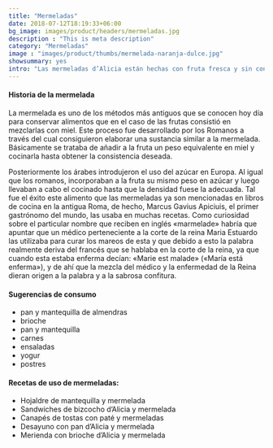 ```yaml
---
title: "Mermeladas"
date: 2018-07-12T18:19:33+06:00
bg_image: images/product/headers/mermeladas.jpg
description : "This is meta description"
category: "Mermeladas"
image : "images/product/thumbs/mermelada-naranja-dulce.jpg"
showsummary: yes
intro: "Las mermeladas d’Alicia están hechas con fruta fresca y sin conservantes, siendo su conservante natural el azúcar."
---
```


#### Historia de la mermelada

La mermelada es uno de los métodos más antiguos que se conocen hoy día para conservar alimentos que en el caso de las frutas consistió en mezclarlas con miel. Este proceso fue desarrollado por los Romanos a través del cual consiguieron elaborar una sustancia similar a la mermelada. Básicamente se trataba de añadir a la fruta un peso equivalente en miel y cocinarla hasta obtener la consistencia deseada.

Posteriormente los árabes introdujeron el uso del azúcar en Europa. Al igual que los romanos, incorporaban a la fruta su mismo peso en azúcar y luego llevaban a cabo el cocinado hasta que la densidad fuese la adecuada. Tal fue el éxito este alimento que las mermeladas ya son mencionadas en libros de cocina en la antigua Roma, de hecho, Marcus Gavius Apiciuis, el primer gastrónomo del mundo, las usaba en muchas recetas.
Como curiosidad sobre el particular nombre que reciben en inglés «marmelade» habría que apuntar que un médico perteneciente a la corte de la reina Maria Estuardo las utilizaba para curar los mareos de esta y que debido a esto la palabra realmente deriva del francés que se hablaba en la corte de la reina, ya que cuando esta estaba enferma decían: «Marie est malade» («María está enferma»), y de ahí que la mezcla del médico y la enfermedad de la Reina dieran origen a la palabra y a la sabrosa confitura.

#### Sugerencias de consumo

- pan y mantequilla de almendras
- brioche
- pan y mantequilla
- carnes
- ensaladas
- yogur
- postres

#### Recetas de uso de mermeladas:

- Hojaldre de mantequilla y mermelada
- Sandwiches de bizcocho d’Alicia y mermelada
- Canapés de tostas con paté y mermeladas
- Desayuno con pan d’Alicia y mermelada
- Merienda con brioche d’Alicia y mermelada
